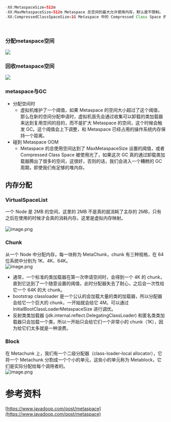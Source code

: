```java
-XX:MetaspaceSize=512m
-XX:MaxMetaspaceSize=512m Metaspace 总空间的最大允许使用内存，默认是不限制。
-XX:CompressedClassSpaceSize=1G Metaspace 中的 Compressed Class Space 的最大允许内存，默认值是 1G，这部分会在 JVM 启动的时候向操作系统申请 1G 的虚拟地址映射，但不是真的就用了操作系统的 1G 内存。
```

<br />

### 分配metaspace空间
![](https://cdn.nlark.com/yuque/0/2021/png/546024/1632296255350-b6beb0f7-3f3d-4802-b6bb-246a6ff17144.png#clientId=ucef1c819-9448-4&from=paste&height=364&id=u432f6b59&margin=%5Bobject%20Object%5D&name=image.png&originHeight=728&originWidth=1768&originalType=binary&ratio=1&size=174469&status=done&style=none&taskId=ua3659a7e-9640-44d6-89cc-8e723f0c6db&width=884)
### 回收metaspace空间
![](https://cdn.nlark.com/yuque/0/2021/png/546024/1632296298039-2cd49dca-d902-41f4-a6cb-87322ebebb96.png#clientId=ucef1c819-9448-4&from=paste&height=465&id=u2dfab26f&margin=%5Bobject%20Object%5D&name=image.png&originHeight=930&originWidth=1882&originalType=binary&ratio=1&size=351427&status=done&style=none&taskId=u28e984dc-5e9b-4764-943b-13b85eabb3a&width=941)<br />

### metaspace与GC

- 分配空间时
   - 虚拟机维护了一个阈值，如果 Metaspace 的空间大小超过了这个阈值，那么在新的空间分配申请时，虚拟机首先会通过收集可以卸载的类加载器来达到复用空间的目的，而不是扩大 Metaspace 的空间，这个时候会触发 GC。这个阈值会上下调整，和 Metaspace 已经占用的操作系统内存保持一个距离。
- 碰到 Metaspace OOM
   - Metaspace 的总使用空间达到了 MaxMetaspaceSize 设置的阈值，或者 Compressed Class Space 被使用光了，如果这次 GC 真的通过卸载类加载器腾出了很多的空间，这很好，否则的话，我们会进入一个糟糕的 GC 周期，即使我们有足够的堆内存。​



## 内存分配
### VirtualSpaceList
一个 Node 是 2MB 的空间，这里的 2MB 不是真的就消耗了主存的 2MB，只有之后在使用的时候才会真的消耗内存。这里是虚拟内存映射。<br />
<br />![image.png](https://cdn.nlark.com/yuque/0/2021/png/546024/1632296792574-5d1d31c9-bb82-42e4-9186-0e292969ec8d.png#clientId=u6825509a-c1b7-4&from=paste&height=577&id=u038cc23b&margin=%5Bobject%20Object%5D&name=image.png&originHeight=1154&originWidth=2080&originalType=binary&ratio=1&size=129896&status=done&style=none&taskId=u4c9ea597-e7cb-40e3-9eeb-43c5aef1504&width=1040)
### Chunk
从一个 Node 中分配内存，每一块称为 MetaChunk，chunk 有三种规格，在 64 位系统中分别为 1K、4K、64K。<br />![image.png](https://cdn.nlark.com/yuque/0/2021/png/546024/1632296913208-61720658-786d-4824-bfce-5c074d37ca9e.png#clientId=u6825509a-c1b7-4&from=paste&height=247&id=ub57aaae1&margin=%5Bobject%20Object%5D&name=image.png&originHeight=494&originWidth=2186&originalType=binary&ratio=1&size=50460&status=done&style=none&taskId=uf82936d1-627e-430e-8a5f-c6302927d5d&width=1093)<br />

- 通常，一个标准的类加载器在第一次申请空间时，会得到一个 4K 的 chunk，直到它达到了一个随意设置的阈值，此时分配器失去了耐心，之后会一次性给它一个 64K 的大 chunk。
- bootstrap classloader 是一个公认的会加载大量的类的加载器，所以分配器会给它一个巨大的 chunk，一开始就会给它 4M。可以通过 InitialBootClassLoaderMetaspaceSize 进行调优。
- 反射类类加载器 (jdk.internal.reflect.DelegatingClassLoader) 和匿名类类加载器只会加载一个类，所以一开始只会给它们一个非常小的 chunk（1K），因为给它们太多就是一种浪费。
### Block
在 Metachunk 上，我们有一个二级分配器（class-loader-local allocator），它将一个 Metachunk 分割成一个个小的单元，这些小的单元称为 Metablock，它们是实际分配给每个调用者的。<br />![image.png](https://cdn.nlark.com/yuque/0/2021/png/546024/1632297016413-69e5d847-86b4-4487-bd12-e6e6d4e838c8.png#clientId=u6825509a-c1b7-4&from=paste&height=467&id=u22ba32fd&margin=%5Bobject%20Object%5D&name=image.png&originHeight=934&originWidth=1972&originalType=binary&ratio=1&size=100160&status=done&style=none&taskId=u47d40f58-c69b-46ec-95ae-5d38ed5b1be&width=986)<br />

# 参考资料
[https://www.javadoop.com/post/metaspace](https://www.javadoop.com/post/metaspace)
